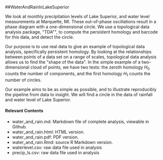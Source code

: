 ##WaterAndRainInLakeSuperior

We look at monthly precipitation levels of Lake Superior, and water level measurements at Marquette, MI.  These out-of-phase oscillations result in a phase diagram with a one-dimensional circle.  We use a topological data analysis package, "TDA"", to compute the persistent homology and barcode for this data, and detect the circle.

Our purpose is to use real data to give an example of topological data analysis, specifically persistent homology.  By looking at the relationships between points of a data set on a range of scales, topological data analysis allows us to find the "shape of the data".  In the simple example of a two-dimensional cloud of points, we have two tests: the zeroth homology $H_0$ counts the number of components, and the first homology $H_1$ counts the number of circles.

Our example aims to be as simple as possible, and to illustrate reproducibly the pipeline from data to insight.  We will find a circle in the data of rainfall and water level of Lake Superior.

#### Relevant Contents

- water_and_rain.md: Markdown file of complete analysis, viewable in Github.
- water_and_rain.html: HTML version.
- water_and_rain.pdf: PDF version.
- water_and_rain.Rmd: source R Markdown version.
- waterlevel.csv: raw data file used in analysis
- precip_ls.csv: raw data file used in analysis